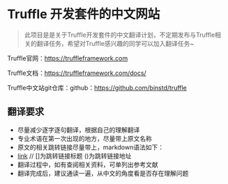 # Truffle 开发套件的中文网站

>此项目是是关于Truffle开发套件的中文翻译计划，不定期发布与Truffle相关的翻译任务，希望对Truffle感兴趣的同学可以加入翻译任务~

Truffle官网：https://truffleframework.com

Truffle文档：https://truffleframework.com/docs/

Truffle中文站git仓库：github：https://github.com/binstd/truffle



## 翻译要求
* 尽量减少逐字逐句翻译，根据自己的理解翻译
* 专业术语在第一次出现的地方，尽量带上原文名称
* 原文的相关跳转链接尽量带上，markdown语法如下：
* [link]() // []为跳转链接标题  ()为跳转链接地址
* 翻译过程中，如有查阅相关资料，可单列出参考文献
* 翻译完成后，建议通读一遍，从中文的角度看是否存在理解问题
